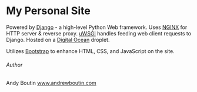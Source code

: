 # My Personal Site

Powered by [Django](https://www.djangoproject.com/) - a high-level Python Web framework.
Uses [NGINX](https://www.nginx.com/resources/wiki/) for HTTP server & reverse proxy.
[uWSGI](https://uwsgi-docs.readthedocs.io/en/latest/) handles feeding web client requests to Django.
Hosted on a [Digital Ocean](https://www.digitalocean.com/) droplet.

Utilizes [Bootstrap](http://getbootstrap.com/) to enhance HTML, CSS, and JavaScript on the site.

###### Author

Andy Boutin
www.andrewboutin.com
